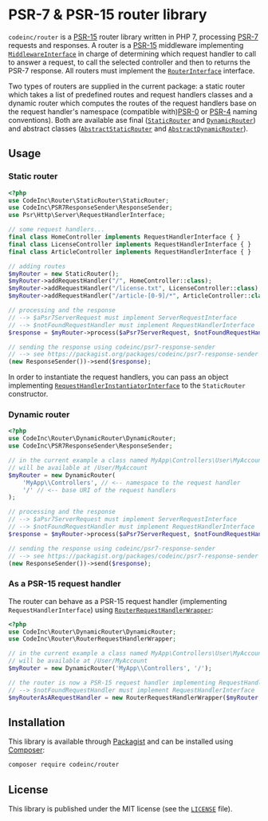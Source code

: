 # PSR-7 & PSR-15 router library

`codeinc/router` is a [PSR-15](https://www.php-fig.org/psr/psr-15/) router library written in PHP 7, processing [PSR-7](https://www.php-fig.org/psr/psr-7/) requests and responses. A router is a [PSR-15](https://www.php-fig.org/psr/psr-15/) middleware implementing [`MiddlewareInterface`](https://www.php-fig.org/psr/psr-15/#22-psrhttpservermiddlewareinterface) in charge of determining which request handler to call to answer a request, to call the selected controller and then to returns the PSR-7 response. All routers must implement the [`RouterInterface`](src/RouterInterface.php) interface. 

Two types of routers are supplied in the current package: a static router which takes a list of predefined routes and request handlers classes and a dynamic router which computes the routes of the request handlers base on the request handler's namespace (compatible with)[PSR-0](https://www.php-fig.org/psr/psr-0/) or [PSR-4](https://www.php-fig.org/psr/psr-4/) naming conventions). Both are available ase final ([`StaticRouter`](src/StaticRouter/StaticRouter.php) and [`DynamicRouter`](src/DynamicRouter/DynamicRouter.php)) and abstract classes ([`AbstractStaticRouter`](src/StaticRouter/AbstractStaticRouter.php) and [`AbstractDynamicRouter`](src/DynamicRouter/AbstractDynamicRouter.php)).

## Usage

### Static router
```php
<?php
use CodeInc\Router\StaticRouter\StaticRouter;
use CodeInc\PSR7ResponseSender\ResponseSender; 
use Psr\Http\Server\RequestHandlerInterface;

// some request handlers...
final class HomeController implements RequestHandlerInterface { } 
final class LicenseController implements RequestHandlerInterface { } 
final class ArticleController implements RequestHandlerInterface { } 

// adding routes
$myRouter = new StaticRouter();
$myRouter->addRequestHandler("/", HomeController::class); 
$myRouter->addRequestHandler("/license.txt", LicenseController::class); 
$myRouter->addRequestHandler("/article-[0-9]/*", ArticleController::class); 

// processing and the response
// --> $aPsr7ServerRequest must implement ServerRequestInterface 
// --> $notFoundRequestHandler must implement RequestHandlerInterface 
$response = $myRouter->process($aPsr7ServerRequest, $notFoundRequestHandler);

// sending the response using codeinc/psr7-response-sender
// --> see https://packagist.org/packages/codeinc/psr7-response-sender
(new ResponseSender())->send($response);
```

In order to instantiate the request handlers, you can pass an object implementing [`RequestHandlerInstantiatorInterface`](src/RequestHandlerInstantiator/RequestHandlerInstantiatorInterface.php) to the `StaticRouter` constructor.


### Dynamic router 

```php
<?php
use CodeInc\Router\DynamicRouter\DynamicRouter;
use CodeInc\PSR7ResponseSender\ResponseSender; 

// in the current example a class named MyApp\Controllers\User\MyAccount
// will be available at /User/MyAccount
$myRouter = new DynamicRouter(
    'MyApp\\Controllers', // <-- namespace to the request handler
    '/' // <-- base URI of the request handlers
);

// processing and the response
// --> $aPsr7ServerRequest must implement ServerRequestInterface 
// --> $notFoundRequestHandler must implement RequestHandlerInterface 
$response = $myRouter->process($aPsr7ServerRequest, $notFoundRequestHandler);

// sending the response using codeinc/psr7-response-sender
// --> see https://packagist.org/packages/codeinc/psr7-response-sender
(new ResponseSender())->send($response);
```

### As a PSR-15 request handler

The router can behave as a PSR-15 request handler (implementing `RequestHandlerInterface`) using [`RouterRequestHandlerWrapper`](src/RouterRequestHandlerWrapper.php):
 ```php
 <?php
 use CodeInc\Router\DynamicRouter\DynamicRouter;
 use CodeInc\Router\RouterRequestHandlerWrapper;
 
 // in the current example a class named MyApp\Controllers\User\MyAccount
 // will be available at /User/MyAccount
 $myRouter = new DynamicRouter('MyApp\\Controllers', '/');
 
 // the router is now a PSR-15 request handler implementing RequestHandlerInterface
 // --> $notFoundRequestHandler must implement RequestHandlerInterface 
 $myRouterAsARequestHandler = new RouterRequestHandlerWrapper($myRouter, $notFoundRequestHandler);
```

## Installation

This library is available through [Packagist](https://packagist.org/packages/codeinc/router) and can be installed using [Composer](https://getcomposer.org/): 

```bash
composer require codeinc/router
```

## License 
This library is published under the MIT license (see the [`LICENSE`](LICENSE) file).